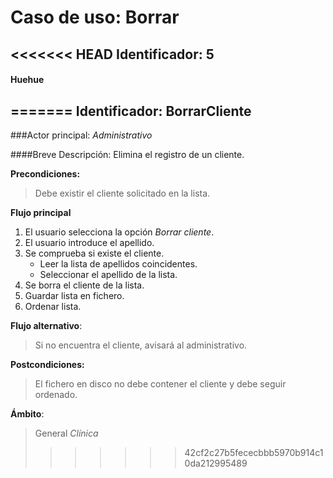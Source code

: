 Caso de uso: Borrar
===================

<<<<<<< HEAD
Identificador: 5
----------------

#### __Huehue__
=======
Identificador: BorrarCliente
----------------------------

###Actor principal: *Administrativo*

####Breve Descripción: Elimina el registro de un cliente.

**Precondiciones:**
>Debe existir el cliente solicitado en la lista.

**Flujo principal**

1.  El usuario selecciona la opción _Borrar cliente_.
2.  El usuario introduce el apellido.
3.  Se comprueba si existe el cliente.
    + Leer la lista de apellidos coincidentes.
    + Seleccionar el apellido de la lista.
4.  Se borra el cliente de la lista.
5. Guardar lista en fichero.
6. Ordenar lista.



**Flujo alternativo**:
>Si no encuentra el cliente, avisará al administrativo.

**Postcondiciones:**
>El fichero en disco no debe contener el cliente y debe seguir ordenado.

**Ámbito**:
>General *Clínica*
>>>>>>> 42cf2c27b5fececbbb5970b914c10da212995489
